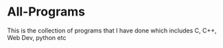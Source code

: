 # All-Programs
 This is the collection of programs that I have done which includes C, C++, Web Dev, python etc
